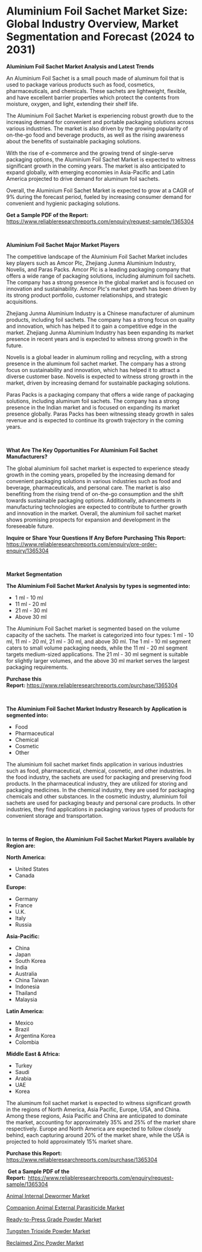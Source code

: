 <p><h1>Aluminium Foil Sachet Market Size: Global Industry Overview, Market Segmentation and Forecast (2024 to 2031)</h1></p><p><strong>Aluminium Foil Sachet Market Analysis and Latest Trends</strong></p>
<p><p>An Aluminium Foil Sachet is a small pouch made of aluminum foil that is used to package various products such as food, cosmetics, pharmaceuticals, and chemicals. These sachets are lightweight, flexible, and have excellent barrier properties which protect the contents from moisture, oxygen, and light, extending their shelf life.</p><p>The Aluminium Foil Sachet Market is experiencing robust growth due to the increasing demand for convenient and portable packaging solutions across various industries. The market is also driven by the growing popularity of on-the-go food and beverage products, as well as the rising awareness about the benefits of sustainable packaging solutions.</p><p>With the rise of e-commerce and the growing trend of single-serve packaging options, the Aluminium Foil Sachet Market is expected to witness significant growth in the coming years. The market is also anticipated to expand globally, with emerging economies in Asia-Pacific and Latin America projected to drive demand for aluminum foil sachets.</p><p>Overall, the Aluminium Foil Sachet Market is expected to grow at a CAGR of 9% during the forecast period, fueled by increasing consumer demand for convenient and hygienic packaging solutions.</p></p>
<p><strong>Get a Sample PDF of the Report:&nbsp;</strong> <a href="https://www.reliableresearchreports.com/enquiry/request-sample/1365304">https://www.reliableresearchreports.com/enquiry/request-sample/1365304</a></p>
<p>&nbsp;</p>
<p><strong>Aluminium Foil Sachet Major Market Players</strong></p>
<p><p>The competitive landscape of the Aluminium Foil Sachet Market includes key players such as Amcor Plc, Zhejiang Junma Aluminium Industry, Novelis, and Paras Packs. Amcor Plc is a leading packaging company that offers a wide range of packaging solutions, including aluminum foil sachets. The company has a strong presence in the global market and is focused on innovation and sustainability. Amcor Plc's market growth has been driven by its strong product portfolio, customer relationships, and strategic acquisitions.</p><p>Zhejiang Junma Aluminium Industry is a Chinese manufacturer of aluminum products, including foil sachets. The company has a strong focus on quality and innovation, which has helped it to gain a competitive edge in the market. Zhejiang Junma Aluminium Industry has been expanding its market presence in recent years and is expected to witness strong growth in the future.</p><p>Novelis is a global leader in aluminum rolling and recycling, with a strong presence in the aluminum foil sachet market. The company has a strong focus on sustainability and innovation, which has helped it to attract a diverse customer base. Novelis is expected to witness strong growth in the market, driven by increasing demand for sustainable packaging solutions.</p><p>Paras Packs is a packaging company that offers a wide range of packaging solutions, including aluminum foil sachets. The company has a strong presence in the Indian market and is focused on expanding its market presence globally. Paras Packs has been witnessing steady growth in sales revenue and is expected to continue its growth trajectory in the coming years.</p></p>
<p>&nbsp;</p>
<p><strong>What Are The Key Opportunities For Aluminium Foil Sachet Manufacturers?</strong></p>
<p><p>The global aluminium foil sachet market is expected to experience steady growth in the coming years, propelled by the increasing demand for convenient packaging solutions in various industries such as food and beverage, pharmaceuticals, and personal care. The market is also benefiting from the rising trend of on-the-go consumption and the shift towards sustainable packaging options. Additionally, advancements in manufacturing technologies are expected to contribute to further growth and innovation in the market. Overall, the aluminium foil sachet market shows promising prospects for expansion and development in the foreseeable future.</p></p>
<p><strong>Inquire or Share Your Questions If Any Before Purchasing This Report:</strong> <a href="https://www.reliableresearchreports.com/enquiry/pre-order-enquiry/1365304">https://www.reliableresearchreports.com/enquiry/pre-order-enquiry/1365304</a></p>
<p>&nbsp;</p>
<p><strong>Market Segmentation</strong></p>
<p><strong>The Aluminium Foil Sachet Market Analysis by types is segmented into:</strong></p>
<p><ul><li>1 ml - 10 ml</li><li>11 ml - 20 ml</li><li>21 ml - 30 ml</li><li>Above 30 ml</li></ul></p>
<p><p>The Aluminium Foil Sachet market is segmented based on the volume capacity of the sachets. The market is categorized into four types: 1 ml - 10 ml, 11 ml - 20 ml, 21 ml - 30 ml, and above 30 ml. The 1 ml - 10 ml segment caters to small volume packaging needs, while the 11 ml - 20 ml segment targets medium-sized applications. The 21 ml - 30 ml segment is suitable for slightly larger volumes, and the above 30 ml market serves the largest packaging requirements.</p></p>
<p><strong>Purchase this Report:&nbsp;</strong><a href="https://www.reliableresearchreports.com/purchase/1365304">https://www.reliableresearchreports.com/purchase/1365304</a></p>
<p>&nbsp;</p>
<p><strong>The Aluminium Foil Sachet Market Industry Research by Application is segmented into:</strong></p>
<p><ul><li>Food</li><li>Pharmaceutical</li><li>Chemical</li><li>Cosmetic</li><li>Other</li></ul></p>
<p><p>The aluminium foil sachet market finds application in various industries such as food, pharmaceutical, chemical, cosmetic, and other industries. In the food industry, the sachets are used for packaging and preserving food products. In the pharmaceutical industry, they are utilized for storing and packaging medicines. In the chemical industry, they are used for packaging chemicals and other substances. In the cosmetic industry, aluminium foil sachets are used for packaging beauty and personal care products. In other industries, they find applications in packaging various types of products for convenient storage and transportation.</p></p>
<p>&nbsp;</p>
<p><strong>In terms of Region, the Aluminium Foil Sachet Market Players available by Region are:</strong></p>
<p>
    <p> <strong> North America: </strong>
        <ul>
            <li>United States</li>
            <li>Canada</li>
        </ul>
        </p> 
    <p> <strong> Europe: </strong>
        <ul>
            <li>Germany</li>
            <li>France</li>
            <li>U.K.</li>
            <li>Italy</li>
            <li>Russia</li>
        </ul>
        </p> 
    <p> <strong> Asia-Pacific: </strong>
        <ul>
            <li>China</li>
            <li>Japan</li>
            <li>South Korea</li>
            <li>India</li>
            <li>Australia</li>
            <li>China Taiwan</li>
            <li>Indonesia</li>
            <li>Thailand</li>
            <li>Malaysia</li>
        </ul>
        </p> 
    <p> <strong> Latin America: </strong>
        <ul>
            <li>Mexico</li>
            <li>Brazil</li>
            <li>Argentina Korea</li>
            <li>Colombia</li>
        </ul>
        </p> 
    <p> <strong> Middle East & Africa: </strong>
        <ul>
            <li>Turkey</li>
            <li>Saudi</li>
            <li>Arabia</li>
            <li>UAE</li>
            <li>Korea</li>
        </ul>
    </p>
    </p>
<p><p>The aluminum foil sachet market is expected to witness significant growth in the regions of North America, Asia Pacific, Europe, USA, and China. Among these regions, Asia Pacific and China are anticipated to dominate the market, accounting for approximately 35% and 25% of the market share respectively. Europe and North America are expected to follow closely behind, each capturing around 20% of the market share, while the USA is projected to hold approximately 15% market share.</p></p>
<p><strong>Purchase this Report: </strong><a href="https://www.reliableresearchreports.com/purchase/1365304">https://www.reliableresearchreports.com/purchase/1365304</a></p>
<p>&nbsp;<strong>Get a Sample PDF of the Report:&nbsp;&nbsp;</strong><a href="https://www.reliableresearchreports.com/enquiry/request-sample/1365304">https://www.reliableresearchreports.com/enquiry/request-sample/1365304</a></p>
<p><strong></strong></p>
<p><p><a href="https://issuu.com/reportprime-2/docs/animal-internal-dewormer-market-size-2030.pptx">Animal Internal Dewormer Market</a></p><p><a href="https://issuu.com/reportprime-2/docs/companion-animal-external-parasiticide-market-size">Companion Animal External Parasiticide Market</a></p><p><a href="https://github.com/Whitneyboyettebo9kiw7yr13/Market-Research-Report-List-1/blob/main/ready-to-press-grade-powder-market.md">Ready-to-Press Grade Powder Market</a></p><p><a href="https://github.com/sonuprakash1/Market-Research-Report-List-1/blob/main/tungsten-trioxide-powder-market.md">Tungsten Trioxide Powder Market</a></p><p><a href="https://github.com/jhcraigie/Market-Research-Report-List-1/blob/main/reclaimed-zinc-powder-market.md">Reclaimed Zinc Powder Market</a></p></p>